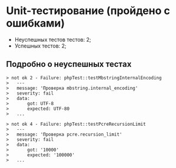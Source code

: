 
# Unit-тестирование (пройдено с ошибками)

* Неуспешных тестов тестов: 2;
* Успешных тестов: 2;

## Подробно о неуспешных тестах

    > not ok 2 - Failure: phpTest::testMbstringInternalEncoding  
    >   ---  
    >   message: 'Проверка mbstring.internal_encoding'  
    >   severity: fail  
    >   data:  
    >       got: UTF-8  
    >       expected: UTF-80  
    >   ...  

    > not ok 4 - Failure: phpTest::testPcreRecursionLimit  
    >   ---  
    >   message: 'Проверка pcre.recursion_limit'  
    >   severity: fail  
    >   data:  
    >       got: '10000'  
    >       expected: '100000'  
    >   ...  
